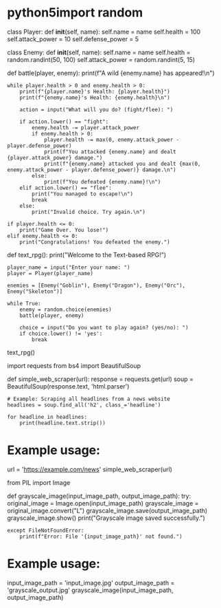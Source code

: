 # python5import random

class Player:
    def __init__(self, name):
        self.name = name
        self.health = 100
        self.attack_power = 10
        self.defense_power = 5

class Enemy:
    def __init__(self, name):
        self.name = name
        self.health = random.randint(50, 100)
        self.attack_power = random.randint(5, 15)

def battle(player, enemy):
    print(f"A wild {enemy.name} has appeared!\n")

    while player.health > 0 and enemy.health > 0:
        print(f"{player.name}'s Health: {player.health}")
        print(f"{enemy.name}'s Health: {enemy.health}\n")

        action = input("What will you do? (fight/flee): ")

        if action.lower() == "fight":
            enemy.health -= player.attack_power
            if enemy.health > 0:
                player.health -= max(0, enemy.attack_power - player.defense_power)
                print(f"You attacked {enemy.name} and dealt {player.attack_power} damage.")
                print(f"{enemy.name} attacked you and dealt {max(0, enemy.attack_power - player.defense_power)} damage.\n")
            else:
                print(f"You defeated {enemy.name}!\n")
        elif action.lower() == "flee":
            print("You managed to escape!\n")
            break
        else:
            print("Invalid choice. Try again.\n")

    if player.health <= 0:
        print("Game Over. You lose!")
    elif enemy.health <= 0:
        print("Congratulations! You defeated the enemy.")

def text_rpg():
    print("Welcome to the Text-based RPG!")

    player_name = input("Enter your name: ")
    player = Player(player_name)

    enemies = [Enemy("Goblin"), Enemy("Dragon"), Enemy("Orc"), Enemy("Skeleton")]

    while True:
        enemy = random.choice(enemies)
        battle(player, enemy)

        choice = input("Do you want to play again? (yes/no): ")
        if choice.lower() != 'yes':
            break

text_rpg()


import requests
from bs4 import BeautifulSoup

def simple_web_scraper(url):
    response = requests.get(url)
    soup = BeautifulSoup(response.text, 'html.parser')

    # Example: Scraping all headlines from a news website
    headlines = soup.find_all('h2', class_='headline')

    for headline in headlines:
        print(headline.text.strip())

# Example usage:
url = 'https://example.com/news'
simple_web_scraper(url)


from PIL import Image

def grayscale_image(input_image_path, output_image_path):
    try:
        original_image = Image.open(input_image_path)
        grayscale_image = original_image.convert("L")
        grayscale_image.save(output_image_path)
        grayscale_image.show()
        print("Grayscale image saved successfully.")

    except FileNotFoundError:
        print(f"Error: File '{input_image_path}' not found.")

# Example usage:
input_image_path = 'input_image.jpg'
output_image_path = 'grayscale_output.jpg'
grayscale_image(input_image_path, output_image_path)

